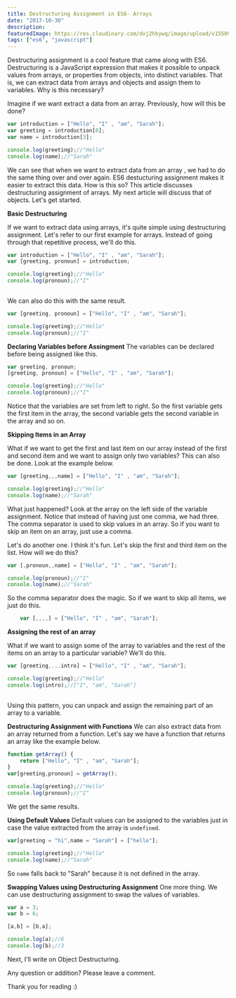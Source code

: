 ```yaml
---
title: Destructuring Assignment in ES6- Arrays
date: "2017-10-30"
description: 
featuredImage: https://res.cloudinary.com/dvj2hbywq/image/upload/v1550930072/potrait.jpg
tags: ["es6", "javascript"] 
---
```


Destructuring assignment is a cool feature that came along with ES6. Destructuring is a JavaScript expression that makes it possible to unpack values from arrays, or properties from objects, into distinct variables. That is, we can extract data from arrays and objects and assign them to variables. Why is this necessary?

Imagine if we want extract a data from an array. Previously, how will this be done?

```javascript
var introduction = ["Hello", "I" , "am", "Sarah"];
var greeting = introduction[0];
var name = introduction[3];

console.log(greeting);//"Hello"
console.log(name);//"Sarah"
```
We can see that when we want to extract data from an array , we had to do the same thing over and over again. ES6 destucturing assignment makes it easier to extract this data. How is this so? This article discusses destructuring assignment of arrays. My next article will discuss that of objects. Let's get started.

<b>Basic Destructuring</b>

If we want to extract data using arrays, it's quite simple using destructuring assignment. Let's refer to our first example for arrays. Instead of going through that repetitive process, we'll do this.

```javascript
var introduction = ["Hello", "I" , "am", "Sarah"];
var [greeting, pronoun] = introduction;

console.log(greeting);//"Hello"
console.log(pronoun);//"I"
    
```
We can also do this with the same result.


```javascript
var [greeting, pronoun] = ["Hello", "I" , "am", "Sarah"];

console.log(greeting);//"Hello"
console.log(pronoun);//"I"
```
<b>Declaring Variables before Assingment</b> 
The variables can be declared before being assigned like this.

```javascript
var greeting, pronoun;
[greeting, pronoun] = ["Hello", "I" , "am", "Sarah"];

console.log(greeting);//"Hello"
console.log(pronoun);//"I"
```
Notice that the variables are set from left to right. So the first variable gets the first item in the array, the second variable gets the second variable in the array and so on.
 
<b>Skipping Items in an Array</b>

What if we want to get the first and last item on our array instead of the first and second item and we want to assign only two variables? This can also be done. Look at the example below.

```javascript
var [greeting,,,name] = ["Hello", "I" , "am", "Sarah"];

console.log(greeting);//"Hello"
console.log(name);//"Sarah"
```

What just happened? Look at the array on the left side of the variable assignment. Notice that instead of having just one comma, we had three. The comma separator is used to skip values in an array. So if you want to skip an item on an array, just use a comma. 

Let's do another one. I think it's fun. Let's skip the first and third item on the list. How will we do this?

```javascript
var [,pronoun,,name] = ["Hello", "I" , "am", "Sarah"];

console.log(pronoun);//"I"
console.log(name);//"Sarah"
```

So the comma separator does the magic. So if we want to skip all items, we just do this.

   
```javascript
    var [,,,,] = ["Hello", "I" , "am", "Sarah"];
```

<b>Assigning the rest of an array</b>

What if we want to assign some of the array to variables and the rest of the items on an array to a particular variable? We'll do this.

```javascript
var [greeting,...intro] = ["Hello", "I" , "am", "Sarah"];

console.log(greeting);//"Hello"
console.log(intro);//["I", "am", "Sarah"]
    
```
Using this pattern, you can unpack and assign the remaining part of an array to a variable.

<b>Destructuring Assignment with Functions</b>
We can also extract data from an array returned from a function. Let's say we have a function that returns an array like the example below.

```javascript
function getArray() {
    return ["Hello", "I" , "am", "Sarah"];
} 
var[greeting,pronoun] = getArray();

console.log(greeting);//"Hello"
console.log(pronoun);//"I"
```
We get the same results. 

<b>Using Default Values</b>
Default values can be assigned to the variables just in case the value extracted from the array is `undefined`.

```javascript  
var[greeting = "hi",name = "Sarah"] = ["hello"];

console.log(greeting);//"Hello"
console.log(name);//"Sarah"
```
So `name` falls back to "Sarah" because it is not defined in the array.

<b>Swapping Values using Destructuring Assignment</b>
One more thing. We can use destructuring assignment to swap the values of variables.


```javascript
var a = 3;
var b = 6;

[a,b] = [b,a];

console.log(a);//6
console.log(b);//3
```

Next, I'll write on Object Destructuring.

Any question or addition? Please leave a comment.

Thank you for reading :) 